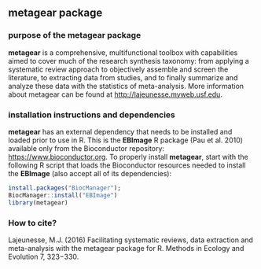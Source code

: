 ## metagear package

### purpose of the metagear package
**metagear** is a comprehensive, multifunctional toolbox with capabilities aimed to cover much of the research synthesis taxonomy: from applying a systematic review approach to objectively assemble and screen the literature, to extracting data from studies, and to finally summarize and analyze these data with the statistics of meta-analysis. More information about metagear can be found at http://lajeunesse.myweb.usf.edu.

### installation instructions and dependencies
**metagear** has an external dependency that needs to be installed and loaded prior to use in R. This is the **EBImage** R package (Pau et al. 2010) available only from the Bioconductor repository: https://www.bioconductor.org. 
To properly install **metagear**, start with the following R script that loads the Bioconductor resources needed to install the **EBImage** (also accept all of its dependencies):

``` r
install.packages("BiocManager"); 
BiocManager::install("EBImage")
library(metagear)
``` 

### How to cite?
Lajeunesse, M.J. (2016) Facilitating systematic reviews, data extraction and meta-analysis with the metagear package for R. Methods in Ecology and Evolution 7, 323−330.